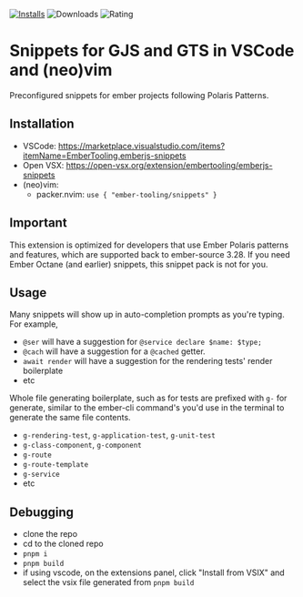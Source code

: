 [![Installs](https://vsmarketplacebadges.dev/installs-short/EmberTooling.emberjs-snippets.svg)](https://marketplace.visualstudio.com/items?itemName=EmberTooling.emberjs-snippets)
![Downloads](https://vsmarketplacebadges.dev/downloads-short/EmberTooling.emberjs-snippets.svg)
![Rating](https://vsmarketplacebadges.dev/rating-star/EmberTooling.emberjs-snippets.svg)

# Snippets for GJS and GTS in VSCode and (neo)vim

Preconfigured snippets for ember projects following Polaris Patterns.

## Installation

- VSCode: https://marketplace.visualstudio.com/items?itemName=EmberTooling.emberjs-snippets
- Open VSX: https://open-vsx.org/extension/embertooling/emberjs-snippets
- (neo)vim:
    - packer.nvim: `use { "ember-tooling/snippets" }`


## Important

This extension is optimized for developers that use Ember Polaris patterns and features, which are supported back to ember-source 3.28.
If you need Ember Octane (and earlier) snippets, this snippet pack is not for you.

## Usage

Many snippets will show up in auto-completion prompts as you're typing.
For example,

- `@ser` will have a suggestion for `@service declare $name: $type;`
- `@cach` will have a suggestion for a `@cached` getter.
- `await render` will have a suggestion for the rendering tests' render boilerplate
- etc

Whole file generating boilerplate, such as for tests are prefixed with `g-` for generate, similar to the ember-cli command's you'd use in the terminal to generate the same file contents.

- `g-rendering-test`, `g-application-test`, `g-unit-test`
- `g-class-component`, `g-component`
- `g-route`
- `g-route-template`
- `g-service`
- etc


## Debugging

- clone the repo
- cd to the cloned repo
- `pnpm i`
- `pnpm build`
- if using vscode, on the extensions panel, click "Install from VSIX" and select the vsix file generated from `pnpm build`
